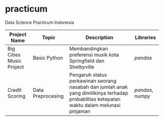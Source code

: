 # practicum
Data Science Practicum Indonesia


| Project Name | Topic | Description | Libraries |
| --- | --- | --- | --- |
| Big Cities Music Project | Basic Python | Membandingkan preferensi musik kota Springfield dan Shelbyville | *pandas* |
| Credit Scoring | Data Preprocesing | Pengaruh status perkawinan seorang nasabah dan jumlah anak yang dimilikinya terhadap probabilitas ketepatan waktu dalam melunasi pinjaman | *pandas*, *numpy* |


